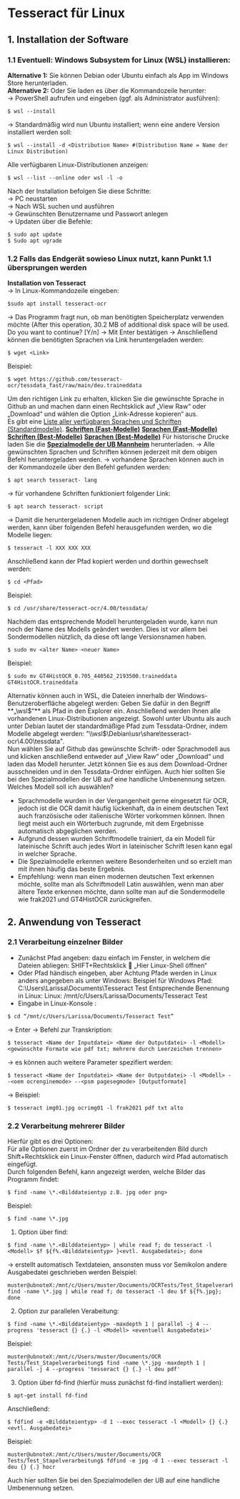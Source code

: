 # Tesseract für Linux

## 1. Installation der Software

### 1.1 Eventuell: **Windows Subsystem for Linux (WSL)** installieren:
**Alternative 1:** Sie können Debian oder Ubuntu einfach als App im Windows Store herunterladen.  
**Alternative 2:** Oder Sie laden es über die Kommandozeile herunter:  
-> PowerShell aufrufen und eingeben (ggf. als Administrator ausführen): 
```
$ wsl --install
```
-> Standardmäßig wird nun Ubuntu installiert; wenn eine andere Version installiert werden soll: 

```
$ wsl --install -d <Distribution Name> #(Distribution Name = Name der Linux Distribution)
```
Alle verfügbaren Linux-Distributionen anzeigen:
```
$ wsl --list --online oder wsl -l -o 
```
Nach der Installation befolgen Sie diese Schritte:  
-> PC neustarten  
-> Nach WSL suchen und ausführen  
-> Gewünschten Benutzername und Passwort anlegen  
-> Updaten über die Befehle:  
```
$ sudo apt update
$ Sudo apt ugrade
```

### 1.2 Falls das Endgerät sowieso Linux nutzt, kann Punkt 1.1 übersprungen werden  
 **Installation von Tesseract**  
-> In Linux-Kommandozeile eingeben:  
```
$sudo apt install tesseract-ocr
```
-> Das Programm fragt nun, ob man benötigten Speicherplatz verwenden möchte (After this operation, 30.2 MB of additional disk space will be used. Do you want to continue? [Y/n]
-> Mit Enter bestätigen 
-> Anschließend können die benötigten Sprachen via Link heruntergeladen werden:
```
$ wget <Link>
```
Beispiel:  
```
$ wget https://github.com/tesseract-ocr/tessdata_fast/raw/main/deu.traineddata
```
Um den richtigen Link zu erhalten, klicken Sie die gewünschte Sprache in Github an und machen dann einen Rechtsklick auf „View Raw“ oder „Download“ und wählen die Option „Link-Adresse kopieren“ aus.  
Es gibt eine [Liste aller verfügbaren Sprachen und Schriften (Standardmodelle)](https://github.com/tesseract-ocr/tessdoc/blob/main/Data-Files-in-different-versions.md).
[**Schriften (Fast-Modelle)**](https://github.com/tesseract-ocr/tessdata_fast/tree/main/script)
[**Sprachen (Fast-Modelle)**](https://github.com/tesseract-ocr/tessdata_fast)
[**Schriften (Best-Modelle)**](https://github.com/tesseract-ocr/tessdata_best/tree/main/script)
[**Sprachen (Best-Modelle)**](https://github.com/tesseract-ocr/tessdata_best)
Für historische Drucke laden Sie die [**Spezialmodelle der UB Mannheim**](https://ub-backup.bib.uni-mannheim.de/~stweil/tesstrain/) herunterladen. 
-> Alle gewünschten Sprachen und Schriften können jederzeit mit dem obigen Befehl heruntergeladen werden.
-> vorhandene Sprachen können auch in der Kommandozeile über den Befehl gefunden werden:  
```
$ apt search tesseract- lang
```
-> für vorhandene Schriften funktioniert folgender Link: 
```
$ apt search tesseract- script
```
-> Damit die heruntergeladenen Modelle auch im richtigen Ordner abgelegt werden, kann über folgenden Befehl herausgefunden werden, wo die Modelle liegen:  
```
$ tesseract -l XXX XXX XXX
```
Anschließend kann der Pfad kopiert werden und dorthin gewechselt werden:  
```
$ cd <Pfad>
```
Beispiel: 
```
$ cd /usr/share/tesseract-ocr/4.00/tessdata/
```
Nachdem das entsprechende Modell heruntergeladen wurde, kann nun noch der Name des Modells geändert werden. Dies ist vor allem bei Sondermodellen nützlich, da diese oft lange Versionsnamen haben.  
```
$ sudo mv <alter Name> <neuer Name>
```
Beispiel:  
```
$ sudo mv GT4HistOCR_0.705_440562_2193500.traineddata GT4HistOCR.traineddata
```
Alternativ können auch in WSL, die Dateien innerhalb der Windows-Benutzeroberfläche abgelegt werden: 
Geben Sie dafür in den Begriff **„\\wsl$“** als Pfad in den Explorer ein. Anschließend werden Ihnen alle vorhandenen Linux-Distributionen angezeigt. Sowohl unter Ubuntu als auch unter Debian lautet der standardmäßige Pfad zum Tessdata-Ordner, indem Modelle abgelegt werden: "\\wsl$\Debian\usr\share\tesseract-ocr\4.00\tessdata".   
Nun wählen Sie auf Github das gewünschte Schrift- oder Sprachmodell aus und klicken anschließend entweder auf „View Raw“ oder „Download“ und laden das Modell herunter. Jetzt können Sie es aus dem Download-Ordner ausschneiden und in den Tessdata-Ordner einfügen. Auch hier sollten Sie bei den Spezialmodellen der UB auf eine handliche Umbenennung setzen.
Welches Modell soll ich auswählen?  
- Sprachmodelle wurden in der Vergangenheit gerne eingesetzt für OCR, jedoch ist die OCR damit häufig lückenhaft, da in einem deutschen Text auch französische oder italienische Wörter vorkommen können. Ihnen liegt meist auch ein Wörterbuch zugrunde, mit dem Ergebnisse automatisch abgeglichen werden.  
- Aufgrund dessen wurden Schriftmodelle trainiert, da ein Modell für lateinische Schrift auch jedes Wort in lateinischer Schrift lesen kann egal in welcher Sprache.  
- Die Spezialmodelle erkennen weitere Besonderheiten und so erzielt man mit ihnen häufig das beste Ergebnis.  
- Empfehlung: wenn man einen modernen deutschen Text erkennen möchte, sollte man als Schriftmodell Latin auswählen, wenn man aber ältere Texte erkennen möchte, dann sollte man auf die Sondermodelle wie frak2021 und GT4HistOCR zurückgreifen.  

## 2. Anwendung von Tesseract
### 2.1 Verarbeitung einzelner Bilder
- Zunächst Pfad angeben: dazu einfach im Fenster, in welchem die Dateien abliegen: SHIFT+Rechtsklick  „Hier Linux-Shell öffnen“ 
- Oder Pfad händisch eingeben, aber Achtung Pfade werden in Linux anders angegeben als unter Windows:
Beispiel für Windows Pfad: C:\Users\Larissa\Documents\Tesseract Test
Entsprechende Benennung in Linux: Linux: /mnt/c/Users/Larissa/Documents/Tesseract Test
- Eingabe in Linux-Konsole :
```
$ cd “/mnt/c/Users/Larissa/Documents/Tesseract Test” 
```
-> Enter
-> Befehl zur Transkription: 
```
$ tesseract <Name der Inputdatei> <Name der Outputdatei> -l <Modell> <gewünschte Formate wie pdf txt; mehrere durch Leerzeichen trennen>
```
-> es können auch weitere Parameter spezifiert werden:  
```
$ tesseract <Name der Inputdatei> <Name der Outputdatei> -l <Modell> --<oem ocrenginemode> --<psm pagesegmode> [Outputformate]
```
-> Beispiel: 
```
$ tesseract img01.jpg ocrimg01 -l frak2021 pdf txt alto
```

### 2.2 Verarbeitung mehrerer Bilder  
Hierfür gibt es drei Optionen:  
Für alle Optionen zuerst im Ordner der zu verarbeitenden Bild durch Shift+Rechtsklick ein Linux-Fenster öffnen, dadurch wird Pfad automatisch eingefügt.  
Durch folgenden Befehl, kann angezeigt werden, welche Bilder das Programm findet:  
```
$ find -name \*.<Bilddateientyp z.B. jpg oder png> 
```
Beispiel:  
```
$ find -name \*.jpg
```
1. Option über find: 
```
$ find -name \*.<Bilddateientyp> | while read f; do tesseract -l <Modell> $f ${f%.<Bilddateientyp> }<evtl. Ausgabedatei>; done
```
-> erstellt automatisch Textdateien, ansonsten muss vor Semikolon andere Ausgabedatei geschrieben werden
Beispiel:  
```
muster@ubnoteX:/mnt/c/Users/muster/Documents/OCRTests/Test_Stapelverarbeitung$ find -name \*.jpg | while read f; do tesseract -l deu $f ${f%.jpg}; done
```
2. Option zur parallelen Verabeitung: 
```
$ find -name \*.<Bilddateientyp> -maxdepth 1 | parallel -j 4 --progress 'tesseract {} {.} -l <Modell> <eventuell Ausgabedatei>'
```
Beispiel:
```
muster@ubnoteX:/mnt/c/Users/muster/Documents/OCR Tests/Test_Stapelverarbeitung$ find -name \*.jpg -maxdepth 1 | parallel -j 4 --progress 'tesseract {} {.} -l deu pdf'
```
3. Option über fd-find (hierfür muss zunächst fd-find installiert werden): 
```
$ apt-get install fd-find
```
Anschließend: 
```
$ fdfind -e <Bilddateientyp> -d 1 --exec tesseract -l <Modell> {} {.} <evtl. Ausgabedatei>
```
Beispiel:  
```
muster@ubnoteX:/mnt/c/Users/muster/Documents/OCR Tests/Test_Stapelverarbeitung$ fdfind -e jpg -d 1 --exec tesseract -l deu {} {.} hocr
```
Auch hier sollten Sie bei den Spezialmodellen der UB auf eine handliche Umbenennung setzen.
